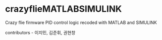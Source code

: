 # crazyflieMATLABSIMULINK
Crazy flie firmware PID control logic recoded with MATLAB and SIMULINK

contributors - 이지민, 김준휘, 권현창
